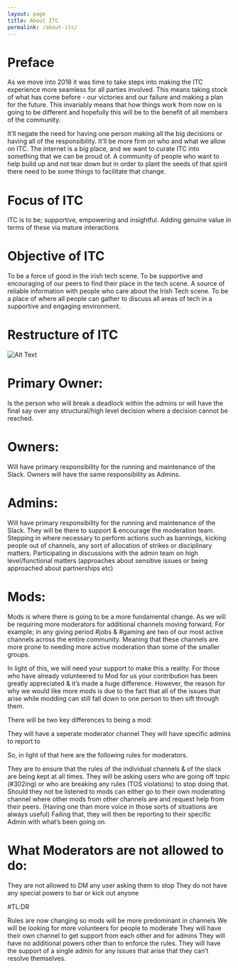 ```yaml
---
layout: page
title: About ITC
permalink: /about-itc/
---
```


# Preface

As we move into 2018 it was time to take steps into making the ITC experience more seamless for all parties involved. This means taking stock of what has come before - our victories and our failure and making a plan for the future. This invariably means that how things work from now on is going to be different and hopefully this will be to the benefit of all members of the community. 

It’ll negate the need for having one person making all the big decisions or having all of the responsibility. It’ll be more firm on who and what we allow on ITC. The internet is a big place, and we want to curate ITC into something that we can be proud of. A community of people who want to help build up and not tear down but in order to plant the seeds of that spirit there need to be some things to facilitate that change. 

# Focus of ITC

ITC is to be; supportive, empowering and insightful. Adding genuine value in terms of these via mature interactions

# Objective of ITC

To be a force of good in the irish tech scene. To be supportive and encouraging of our peers to find their place in the tech scene. A source of reliable information with people who care about the Irish Tech scene. To be a place of where all people can gather to discuss all areas of tech in a supportive and engaging environment.

# Restructure of ITC

![Alt Text](https://i.imgur.com/2FoGtQI.png)

# Primary Owner: 

Is the person who will break a deadlock within the admins or will have the final say over any structural/high level decision where a decision cannot be reached. 

# Owners: 

Will have primary responsibility for the running and maintenance of the Slack.
Owners will have the same responsibility as Admins.

# Admins: 

Will have primary responsibility for the running and maintenance of the Slack. 
They will be there to support & encourage the moderation team. 
Stepping in where necessary to perform actions such as bannings, kicking people out of channels, any sort of allocation of strikes or disciplinary matters.
Participating in discussions with the admin team on high level/functional matters (approaches about sensitive issues or being approached about partnerships etc)

# Mods:

Mods is where there is going to be a more fundamental change. As we will be requiring more moderators for additional channels moving forward. For example; in any giving period #jobs & #gaming are two of our most active channels across the entire community. Meaning that these channels are more prone to needing more active moderation than some of the smaller groups. 

In light of this, we will need your support to make this a reality. For those who have already volunteered to Mod for us your contribution has been greatly appreciated & it’s made a huge difference. However, the reason for why we would like more mods is due to the fact that all of the issues that arise while modding can still fall down to one person to then sift through them. 

There will be two key differences to being a mod:

They will have a seperate moderator channel
They will have specific admins to report to

So, in light of that here are the following rules for moderators. 

They are to ensure that the rules of the individual channels & of the slack are being kept at all times. 
They will be asking users who are going off topic (#302ing) or who are breaking any rules (TOS violations) to stop doing that. 
Should they not be listened to mods can either go to their own moderating channel where other mods from other channels are and request help from their peers. (Having one than more voice in those sorts of situations are always useful)
Failing that, they will then be reporting to their specific Admin with what’s been going on. 

# What Moderators are not allowed to do:

They are not allowed to DM any user asking them to stop
They do not have any special powers to bar or kick out anyone

#TL:DR

Rules are now changing so mods will be more predominant in channels
We will be looking for more volunteers for people to moderate
They will have their own channel to get support from each other and for admins
They will have no additional powers other than to enforce the rules. 
They will have the support of a single admin for any issues that arise that they can’t resolve themselves.
